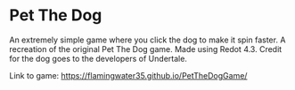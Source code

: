 # Pet The Dog
An extremely simple game where you click the dog to make it spin faster. A recreation of the original Pet The Dog game. Made using Redot 4.3. Credit for the dog goes to the developers of Undertale.

Link to game: https://flamingwater35.github.io/PetTheDogGame/
